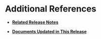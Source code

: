 # Additional References

-   **[Related Release Notes](GUID-6C80CD57-EC0C-4A7D-9BB7-815D1A32B770.md)**  

-   **[Documents Updated in This Release](GUID-C6E62D0F-446C-42C0-B222-3C01A8391322.md)**  



